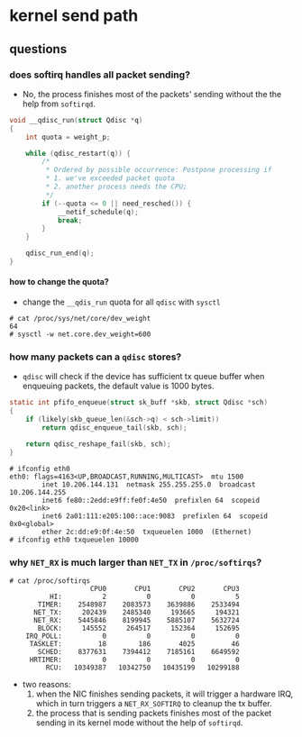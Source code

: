 # kernel send path

## questions
### does softirq handles all packet sending?
* No, the process finishes most of the packets' sending without the the help from `softirqd`.
```c
void __qdisc_run(struct Qdisc *q)
{
	int quota = weight_p;

	while (qdisc_restart(q)) {
		/*
		 * Ordered by possible occurrence: Postpone processing if
		 * 1. we've exceeded packet quota
		 * 2. another process needs the CPU;
		 */
		if (--quota <= 0 || need_resched()) {
			__netif_schedule(q);
			break;
		}
	}

	qdisc_run_end(q);
}
```

#### how to change the quota?
* change the `__qdis_run` quota for all `qdisc` with `sysctl`
```
# cat /proc/sys/net/core/dev_weight
64
# sysctl -w net.core.dev_weight=600 
```

### how many packets can a `qdisc` stores?
* `qdisc` will check if the device has sufficient tx queue buffer when enqueuing packets, the default value is 1000 bytes.
```c
static int pfifo_enqueue(struct sk_buff *skb, struct Qdisc *sch)
{
	if (likely(skb_queue_len(&sch->q) < sch->limit))
		return qdisc_enqueue_tail(skb, sch);

	return qdisc_reshape_fail(skb, sch);
}
```
```
# ifconfig eth0
eth0: flags=4163<UP,BROADCAST,RUNNING,MULTICAST>  mtu 1500
        inet 10.206.144.131  netmask 255.255.255.0  broadcast 10.206.144.255
        inet6 fe80::2edd:e9ff:fe0f:4e50  prefixlen 64  scopeid 0x20<link>
        inet6 2a01:111:e205:100::ace:9083  prefixlen 64  scopeid 0x0<global>
        ether 2c:dd:e9:0f:4e:50  txqueuelen 1000  (Ethernet)
# ifconfig eth0 txqueuelen 10000
```

### why `NET_RX` is much larger than `NET_TX` in `/proc/softirqs`?
```
# cat /proc/softirqs
                    CPU0       CPU1       CPU2       CPU3
          HI:          2          0          0          5
       TIMER:    2548987    2083573    3639886    2533494
      NET_TX:     202439    2485340     193665     194321
      NET_RX:    5445846    8199945    5885107    5632724
       BLOCK:     145552     264517     152364     152695
    IRQ_POLL:          0          0          0          0
     TASKLET:         18        186       4025         46
       SCHED:    8377631    7394412    7185161    6649592
     HRTIMER:          0          0          0          0
         RCU:   10349387   10342750   10435199   10299188
```
* two reasons:
    1. when the NIC finishes sending packets, it will trigger a hardware IRQ, which in turn triggers a `NET_RX_SOFTIRQ` to cleanup the tx buffer.
    2. the process that is sending packets finishes most of the packet sending in its kernel mode without the help of `softirqd`.



